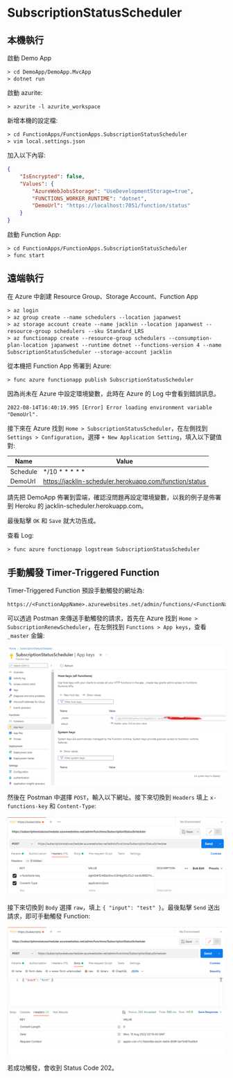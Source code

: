 # SubscriptionStatusScheduler

## 本機執行

啟動 Demo App

```
> cd DemoApp/DemoApp.MvcApp
> dotnet run
```

啟動 azurite:

```
> azurite -l azurite_workspace
```

新增本機的設定檔:

```
> cd FunctionApps/FunctionApps.SubscriptionStatusScheduler
> vim local.settings.json
```

加入以下內容:

```json
{
    "IsEncrypted": false,
    "Values": {
        "AzureWebJobsStorage": "UseDevelopmentStorage=true",
        "FUNCTIONS_WORKER_RUNTIME": "dotnet",
        "DemoUrl": "https://localhost:7051/function/status"
    }
}
```

啟動 Function App:

```
> cd FunctionApps/FunctionApps.SubscriptionStatusScheduler
> func start
```

## 遠端執行

在 Azure 中創建 Resource Group、Storage Account、Function App

```
> az login
> az group create --name schedulers --location japanwest
> az storage account create --name jacklin --location japanwest --resource-group schedulers --sku Standard_LRS
> az functionapp create --resource-group schedulers --consumption-plan-location japanwest --runtime dotnet --functions-version 4 --name SubscriptionStatusScheduler --storage-account jacklin
```

從本機把 Function App 佈署到 Azure:

```
> func azure functionapp publish SubscriptionStatusScheduler
```

因為尚未在 Azure 中設定環境變數，此時在 Azure 的 Log 中會看到錯誤訊息。

```
2022-08-14T16:40:19.995 [Error] Error loading environment variable "DemoUrl".
```

接下來在 Azure 找到 `Home > SubscriptionStatusScheduler`，在左側找到 `Settings > Configuration`，選擇 `+ New Application Setting`，填入以下鍵值對:

|Name|Value|
|----|-----|
|Schedule|*/10 * * * * *|
|DemoUrl|https://jacklin-scheduler.herokuapp.com/function/status|

請先把 DemoApp 佈署到雲端，確認沒問題再設定環境變數，以我的例子是佈署到 Heroku 的 jacklin-scheduler.herokuapp.com。

最後點擊 `OK` 和 `Save` 就大功告成。

查看 Log:

```
> func azure functionapp logstream SubscriptionStatusScheduler
```

## 手動觸發 Timer-Triggered Function

Timer-Triggered Function 預設手動觸發的網址為:

```
https://<FunctionAppName>.azurewebsites.net/admin/functions/<FunctionName>
```

可以透過 Postman 來傳送手動觸發的請求，首先在 Azure 找到 `Home > SubscriptionRenewScheduler`，在左側找到 `Functions > App keys`，查看 `_master` 金鑰:

![](./images/0.png)

然後在 Postman 中選擇 `POST`，輸入以下網址。接下來切換到 `Headers` 填上 `x-functions-key` 和 `Content-Type`:

![](./images/1.png)

接下來切換到 `Body` 選擇 `raw`，填上 `{ "input": "test" }`。最後點擊 `Send` 送出請求，即可手動觸發 Function:

![](./images/2.png)

若成功觸發，會收到 Status Code 202。